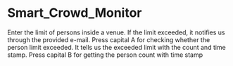 # Smart_Crowd_Monitor
Enter the limit of persons inside a venue.
If the limit exceeded, it notifies us through the provided e-mail.
Press capital A for checking whether the person limit exceeded. It tells us the exceeded limit with the count and time stamp.
Press capital B for getting the person count with time stamp
